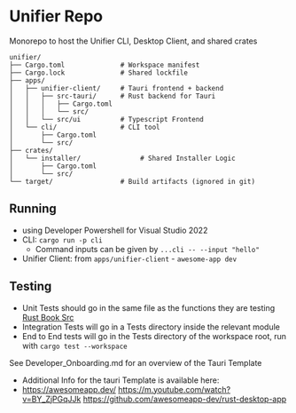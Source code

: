 # Unifier Repo

Monorepo to host the Unifier CLI, Desktop Client, and shared crates
```
unifier/
├── Cargo.toml              # Workspace manifest
├── Cargo.lock              # Shared lockfile
├── apps/
│   ├── unifier-client/     # Tauri frontend + backend
│   │   ├── src-tauri/      # Rust backend for Tauri
│   │   │   ├── Cargo.toml
│   │   │   └── src/
│   │   └── src/ui          # Typescript Frontend
│   └── cli/                # CLI tool
│       ├── Cargo.toml
│       └── src/
├── crates/
│   └── installer/               # Shared Installer Logic
│       ├── Cargo.toml
│       └── src/
└── target/                 # Build artifacts (ignored in git)
```

## Running
- using Developer Powershell for Visual Studio 2022
- CLI:  `cargo run -p cli`
  - Command inputs can be given by `...cli -- --input "hello"`
- Unifier Client: from `apps/unifier-client` - `awesome-app dev`


## Testing
- Unit Tests should go in the same file as the functions they are testing [Rust Book Src](https://rust-book.cs.brown.edu/ch11-03-test-organization.html#unit-tests)
- Integration Tests will go in a Tests directory inside the relevant module
- End to End tests will go in the Tests directory of the workspace root, run with `cargo test --workspace`

See Developer_Onboarding.md for an overview of the Tauri Template
- Additional Info for the tauri Template is available here:
- https://awesomeapp.dev/
https://m.youtube.com/watch?v=BY_ZjPGqJJk
https://github.com/awesomeapp-dev/rust-desktop-app
